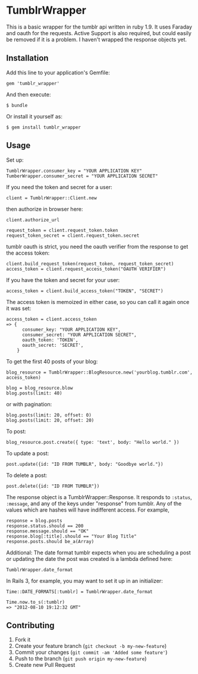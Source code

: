 # TumblrWrapper

This is a basic wrapper for the tumblr api written in ruby 1.9. 
It uses Faraday and oauth for the requests. 
Active Support is also required, but could easily be removed if it is a problem.
I haven't wrapped the response objects yet.

## Installation

Add this line to your application's Gemfile:

    gem 'tumblr_wrapper'

And then execute:

    $ bundle

Or install it yourself as:

    $ gem install tumblr_wrapper

## Usage

Set up:

    TumblrWrapper.consumer_key = "YOUR APPLICATION KEY"
    TumberWrapper.consumer_secret = "YOUR APPLICATION SECRET"

If you need the token and secret for a user:

    client = TumblrWrapper::Client.new

then authorize in browser here:

    client.authorize_url

    request_token = client.request_token.token
    request_token_secret = client.request_token.secret

tumblr oauth is strict, you need the oauth verifier from the response to get the access token:

    client.build_request_token(request_token, request_token_secret)
    access_token = client.request_access_token("OAUTH VERIFIER")

If you have the token and secret for your user:

    access_token = client.build_access_token("TOKEN", "SECRET")

The access token is memoized in either case, so you can call it again once it was set:

    access_token = client.access_token
    => {
          consumer_key: "YOUR APPLICATION KEY",
          consumer_secret: "YOUR APPLICATION SECRET",
          oauth_token: 'TOKEN',
          oauth_secret: 'SECRET',
        }

To get the first 40 posts of your blog:

    blog_resource = TumblrWrapper::BlogResource.new('yourblog.tumblr.com', access_token)

    blog = blog_resource.blow
    blog.posts(limit: 40)

or with pagination:

    blog.posts(limit: 20, offset: 0)
    blog.posts(limit: 20, offset: 20)

To post:

    blog_resource.post.create({ type: 'text', body: "Hello world." })

To update a post:

    post.update({id: "ID FROM TUMBLR", body: "Goodbye world."})

To delete a post:

    post.delete({id: "ID FROM TUMBLR"})

The response object is a TumblrWrapper::Response.
It responds to `:status`, `:message`, and any of the keys under "response" from tumblr.
Any of the values which are hashes will have indifferent access.
For example,

    response = blog.posts
    response.status.should == 200
    response.message.should == "OK"
    response.blog[:title].should == "Your Blog Title"
    response.posts.should be_a(Array)

Additional:
The date format tumblr expects when you are scheduling a post or updating the date the post was created is a lambda defined here:

    TumblrWrapper.date_format

In Rails 3, for example, you may want to set it up in an initializer:

    Time::DATE_FORMATS[:tumblr] = TumblrWrapper.date_format

    Time.now.to_s(:tumblr)
    => "2012-08-10 19:12:32 GMT"

## Contributing

1. Fork it
2. Create your feature branch (`git checkout -b my-new-feature`)
3. Commit your changes (`git commit -am 'Added some feature'`)
4. Push to the branch (`git push origin my-new-feature`)
5. Create new Pull Request
